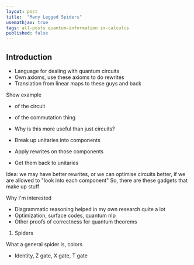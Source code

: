 ```yaml
---
layout: post
title:  "Many Legged Spiders"
usemathjax: true
tags: all-posts quantum-information zx-calculus
published: false
---
```


## Introduction
- Language for dealing with quantum circuits
- Own axioms, use these axioms to do rewrites
- Translation from linear maps to these guys and back

Show example
- of the circuit
- of the commutation thing


- Why is this more useful than just circuits?
- Break up unitaries into components
- Apply rewrites on those components
- Get them back to unitaries

Idea: we may have better rewrites, or we can optimise circuits better, if we are allowed to "look into each component"
So, there are these gadgets that make up stuff

Why I'm interested
- Diagrammatic reasoning helped in my own research quite a lot
- Optimization, surface codes, quantum nlp
- Other proofs of correctness for quantum theorems


1. Spiders

What a general spider is, colors
- Identity, Z gate, X gate, T gate
- The states
- Scalars: no inputs and outputs
- Identity equation

2. Hadamard
3. Swap
4. Cups and caps
5. Yanking equation
6. Adjoint, transpose, conjugate
- spider symmetries with transpose
7. Why do we not have the Y spiders

[Matrix equivalent?]

8. Axioms
- spider fusion
- pi-copy rule
- state-copy rule
- Hadamard colour change rules


Examples
- GHZ state preparation
- Pauli pushing
- Magic state injection
- Teleportation



Questions that we ask:
- universal
- sound
- complete


